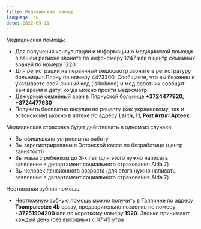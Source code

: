 ```yaml
---
title: Медицинская помощь
language: ru
date: 2022-09-11
---
```


Медицинская помощь:  
 - Для получения консультации и информации о медицинской помощи в вашем регионе звоните по инфономеру 1247 или в центр семейных врачей по номеру 1220.  
 - Для регистрации на первичный медосмотр звоните в регистратуру больницы г.Пярну по номеру 4473300. Сообщаете, что вы беженец и указываете свой личный код (isikukood) и мед работник сообщит вам время и дату, когда можно пройти медосмотр.  
 - Дежурный семейный врач в Пярнуской больнице **+3724477920, +3724477930**  
 - Получить бесплатно инсулин по рецепту (как украинскому, так и эстонскому) можно в аптеке по адресу **Lai tn, 11,  Port Arturi Apteek**  

Медицинская страховка будет действовать в одном из случаев:  
 - Вы официально устроены на работу  
 - Вы зарегистрированы в Эстонской кассе по безработице (центр зайнятості)  
 - Вы мама с ребенком до 3-х лет (для этого нужно написать заявление в департамент социального страхования Aida 7)  
 - Вы человек пенсионного возраста (для этого нужно написать заявление в департамент социального страхования Aida 7)  

Неотложная зубная помощь.  
 - Неотложную зубную помощь можно получить в Таллинне по адресу **Toompuiestee 4b** сразу, предварительно позвонив по номеру **+37251904200** или по короткому номеру **1920**. Звонки принимают каждый день (без выходных) с 07:45 утра



